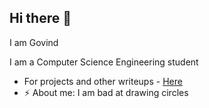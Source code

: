 ## Hi there 👋
I am Govind

I am a Computer Science Engineering student
- For projects and other writeups - [Here](https://www.govinds.dev)
- ⚡ About me: I am bad at drawing circles
